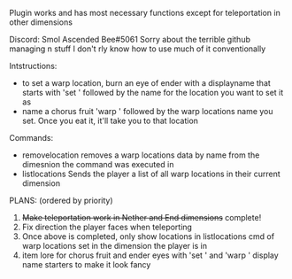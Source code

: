 Plugin works and has most necessary functions except for teleportation in other dimensions

Discord: Smol Ascended Bee#5061
Sorry about the terrible github managing n stuff I don't rly know how to use much of it conventionally

Intstructions:
- to set a warp location, burn an eye of ender with a displayname that starts with 'set ' followed by the name for the location you want to set it as
- name a chorus fruit 'warp ' followed by the warp locations name you set. Once you eat it, it'll take you to that location
 
Commands:
- removelocation <location name>
  removes a warp locations data by name from the dimesnion the command was executed in
- listlocations
  Sends the player a list of all warp locations in their current dimension


PLANS: (ordered by priority)

1. ~~Make teleportation work in Nether and End dimensions~~ complete!
2. Fix direction the player faces when teleporting
3. Once above is completed, only show locations in listlocations cmd of warp locations set in the dimension the player is in
4. item lore for chorus fruit and ender eyes with 'set ' and 'warp ' display name starters to make it look fancy
